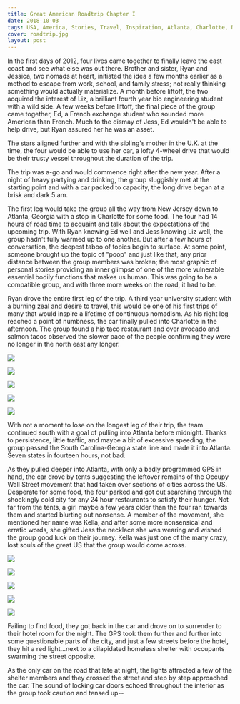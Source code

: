 ```yaml
---
title: Great American Roadtrip Chapter I
date: 2018-10-03
tags: USA, America, Stories, Travel, Inspiration, Atlanta, Charlotte, North Carolina, Roadtrip
cover: roadtrip.jpg
layout: post
---
```


<span class="first-letter">I</span>n the first days of 2012, four lives came together to finally leave the east coast and see what else was out there. Brother and sister, Ryan and Jessica, two nomads at heart, initiated the idea a few months earlier as a method to escape from work, school, and family stress; not really thinking something would actually materialize. A month before liftoff, the two acquired the interest of Liz, a brilliant fourth year bio engineering student with a wild side. A few weeks before liftoff, the final piece of the group came together, Ed, a French exchange student who sounded more American than French. Much to the dismay of Jess, Ed wouldn't be able to help drive, but Ryan assured her he was an asset.

The stars aligned further and with the sibling's mother in the U.K. at the time, the four would be able to use her car, a lofty 4-wheel drive that would be their trusty vessel throughout the duration of the trip.

The trip was a-go and would commence right after the new year. After a night of heavy partying and drinking, the group sluggishly met at the starting point and with a car packed to capacity, the long drive began at a brisk and dark 5 am.

The first leg would take the group all the way from New Jersey down to Atlanta, Georgia with a stop in Charlotte for some food. The four had 14 hours of road time to acquaint and talk about the expectations of the upcoming trip. With Ryan knowing Ed well and Jess knowing Liz well, the group hadn't fully warmed up to one another. But after a few hours of conversation, the deepest taboo of topics begin to surface. At some point, someone brought up the topic of "poop" and just like that, any prior distance between the group members was broken; the most graphic of personal stories providing an inner glimpse of one of the more vulnerable essential bodily functions that makes us human. This was going to be a compatible group, and with three more weeks on the road, it had to be.

Ryan drove the entire first leg of the trip. A third year university student with a burning zeal and desire to travel, this would be one of his first trips of many that would inspire a lifetime of continuous nomadism. As his right leg reached a point of numbness, the car finally pulled into Charlotte in the afternoon. The group found a hip taco restaurant and over avocado and salmon tacos observed the slower pace of the people confirming they were no longer in the north east any longer.

![](https://res.cloudinary.com/dofuzeof4/image/upload/v1538588304/The%20Hopeless%20Roamantic/USA/Roadtrip/roadtrip-1-1.jpg)

![](https://res.cloudinary.com/dofuzeof4/image/upload/v1538588304/The%20Hopeless%20Roamantic/USA/Roadtrip/roadtrip-1-2.jpg)

![](https://res.cloudinary.com/dofuzeof4/image/upload/v1538588304/The%20Hopeless%20Roamantic/USA/Roadtrip/roadtrip-1-3.jpg)

![](https://res.cloudinary.com/dofuzeof4/image/upload/v1538588304/The%20Hopeless%20Roamantic/USA/Roadtrip/roadtrip-1-4.jpg)

![](https://res.cloudinary.com/dofuzeof4/image/upload/v1538588304/The%20Hopeless%20Roamantic/USA/Roadtrip/roadtrip-1-5.jpg)

With not a moment to lose on the longest leg of their trip, the team continued south with a goal of pulling into Atlanta before midnight. Thanks to persistence, little traffic, and maybe a bit of excessive speeding, the group passed the South Carolina-Georgia state line and made it into Atlanta. Seven states in fourteen hours, not bad.

As they pulled deeper into Atlanta, with only a badly programmed GPS in hand, the car drove by tents suggesting the leftover remains of the Occupy Wall Street movement that had taken over sections of cities across the US. Desperate for some food, the four parked and got out searching through the shockingly cold city for any 24 hour restaurants to satisfy their hunger. Not far from the tents, a girl maybe a few years older than the four ran towards them and started blurting out nonsense. A member of the movement, she mentioned her name was Kella, and after some more nonsensical and erratic words, she gifted Jess the necklace she was wearing and wished the group good luck on their journey. Kella was just one of the many crazy, lost souls of the great US that the group would come across.

![](https://res.cloudinary.com/dofuzeof4/image/upload/v1538588304/The%20Hopeless%20Roamantic/USA/Roadtrip/roadtrip-1-6.jpg)

![](https://res.cloudinary.com/dofuzeof4/image/upload/v1538588304/The%20Hopeless%20Roamantic/USA/Roadtrip/roadtrip-1-7.jpg)

![](https://res.cloudinary.com/dofuzeof4/image/upload/v1538588304/The%20Hopeless%20Roamantic/USA/Roadtrip/roadtrip-1-8.jpg)

![](https://res.cloudinary.com/dofuzeof4/image/upload/v1538588304/The%20Hopeless%20Roamantic/USA/Roadtrip/roadtrip-1-9.jpg)

![](https://res.cloudinary.com/dofuzeof4/image/upload/v1538588304/The%20Hopeless%20Roamantic/USA/Roadtrip/roadtrip-1-10.jpg)

Failing to find food, they got back in the car and drove on to surrender to their hotel room for the night. The GPS took them further and further into some questionable parts of the city, and just a few streets before the hotel, they hit a red light...next to a dilapidated homeless shelter with occupants swarming the street opposite.

As the only car on the road that late at night, the lights attracted a few of the shelter members and they crossed the street and step by step approached the car. The sound of locking car doors echoed throughout the interior as the group took caution and tensed up--
